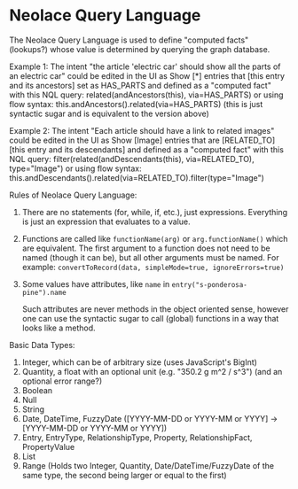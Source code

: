 # Neolace Query Language

The Neolace Query Language is used to define "computed facts" (lookups?)
whose value is determined by querying the graph database.

Example 1:
    The intent
        "the article 'electric car' should show all the parts of an electric car"
    could be edited in the UI as
        Show [*] entries that [this entry and its ancestors] set as HAS_PARTS
    and defined as a "computed fact" with this NQL query:
        related(andAncestors(this), via=HAS_PARTS)
    or using flow syntax:
        this.andAncestors().related(via=HAS_PARTS)
        (this is just syntactic sugar and is equivalent to the version above)

Example 2:
    The intent
        "Each article should have a link to related images"
    could be edited in the UI as
        Show [Image] entries that are [RELATED_TO] [this entry and its descendants]
    and defined as a "computed fact" with this NQL query:
        filter(related(andDescendants(this), via=RELATED_TO), type="Image")
    or using flow syntax:
        this.andDescendants().related(via=RELATED_TO).filter(type="Image")

Rules of Neolace Query Language:

1. There are no statements (for, while, if, etc.), just expressions. Everything
   is just an expression that evaluates to a value.

2. Functions are called like `functionName(arg)` or `arg.functionName()` which
   are equivalent. The first argument to a function does not need to be named
   (though it can be), but all other arguments must be named. For example:
   `convertToRecord(data, simpleMode=true, ignoreErrors=true)`

3. Some values have attributes, like `name` in `entry("s-ponderosa-pine").name`

   Such attributes are never methods in the object oriented sense, however one
   can use the syntactic sugar to call (global) functions in a way that looks
   like a method.

Basic Data Types:

1. Integer, which can be of arbitrary size (uses JavaScript's BigInt)
2. Quantity, a float with an optional unit (e.g. "350.2 g m^2 / s^3") (and an optional error range?)
3. Boolean
4. Null
5. String
6. Date, DateTime, FuzzyDate ([YYYY-MM-DD or YYYY-MM or YYYY] -> [YYYY-MM-DD or YYYY-MM or YYYY])
7. Entry, EntryType, RelationshipType, Property, RelationshipFact, PropertyValue
8. List
9. Range (Holds two Integer, Quantity, Date/DateTime/FuzzyDate of the same type, the second being larger or equal to the first)
